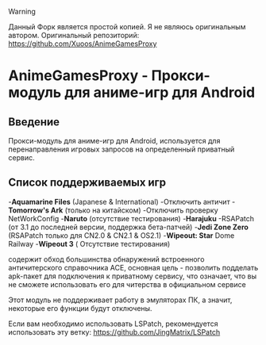>[!WARNING]
>Данный Форк является простой копией. Я не являюсь оригинальным автором. Оригинальный репозиторий: https://github.com/Xuoos/AnimeGamesProxy
# AnimeGamesProxy - Прокси-модуль для аниме-игр для Android

## Введение 
Прокси-модуль для аниме-игр для Android, используется для перенаправления игровых запросов на определенный приватный сервис.

##  Список поддерживаемых игр 

-**Aquamarine Files** (Japanese & International) 
-Отключить античит 
-**Tomorrow's Ark** (только на китайском) 
-Отключить проверку NetWorkConfig 
-**Naruto** (отсутствие тестирования) 
-**Harajuku** 
-RSAPatch (от 3.1 до последней версии, поддержка бета-патчей) 
-**Jedi Zone Zero** (RSAPatch только для CN2.0 & CN2.1 & OS2.1) 
-**Wipeout: Star** Dome Railway 
-**Wipeout 3** ( Отсутствие тестирования) 

содержит обход большинства обнаружений встроенного античитерского справочника ACE, основная цель - позволить подделать apk-пакет для подключения к приватному сервису, что означает, что вы не сможете использовать его для читерства в официальном сервисе

Этот модуль не поддерживает работу в эмуляторах ПК, а значит, некоторые его функции будут отключены.

Если вам необходимо использовать LSPatch, рекомендуется использовать эту ветку: 
https://github.com/JingMatrix/LSPatch
